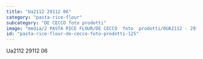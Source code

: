 ```yaml
---
title: "Ua2112 29112 06"
category: "pasta-rice-flour"
subcategory: "DE CECCO foto prodotti"
image: "media/2 PASTA RICE FLOUR/DE CECCO  foto  prodotti/0UA2112 - 29112-06.jpg"
id: "pasta-rice-flour-de-cecco-foto-prodotti-125"
---
```


Ua2112 29112 06

